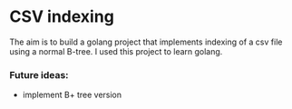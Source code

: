 # CSV indexing

The aim is to build a golang project that implements indexing of a csv file using a normal B-tree. I used this project to learn golang.

### Future ideas:

- implement B+ tree version
